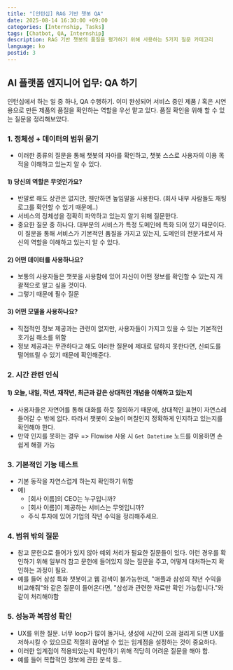 ```yaml
---
title: "[인턴십] RAG 기반 챗봇 QA"
date: 2025-08-14 16:30:00 +09:00
categories: [Internship, Tasks]
tags: [Chatbot, QA, Internship]
description: RAG 기반 챗봇의 품질을 평가하기 위해 사용하는 5가지 질문 카테고리
language: ko
postid: 3
---
```


## AI 플랫폼 엔지니어 업무: QA 하기
인턴십에서 하는 일 중 하나, QA 수행하기. 이미 완성되어 서비스 중인 제품 / 혹은 시연 용으로 만든 제품의 품질을 확인하는 역할을 우선 맡고 있다.
품질 확인을 위해 할 수 있는 질문을 정리해보았다.

### 1. 정체성 + 데이터의 범위 묻기
- 이러한 종류의 질문을 통해 챗봇의 자아를 확인하고, 챗봇 스스로 사용자의 이용 목적을 이해하고 있는지 알 수 있다.

#### 1) 당신의 역할은 무엇인가요?
- 반말로 해도 상관은 없지만, 웬만하면 높임말을 사용한다. (회사 내부 사람들도 채팅 로그를 확인할 수 있기 때문에..)
- 서비스의 정체성을 정확히 파악하고 있는지 알기 위해 질문한다.
- 중요한 질문 중 하나다. 대부분의 서비스가 특정 도메인에 특화 되어 있기 때문이다. 이 질문을 통해 서비스가 기본적인 품질을 가지고 있는지, 도메인의 전문가로서 자신의 역할을 이해하고 있는지 알 수 있다.

#### 2) 어떤 데이터를 사용하나요?
- 보통의 사용자들은 챗봇을 사용함에 있어 자신이 어떤 정보를 확인할 수 있는지 개괄적으로 알고 싶을 것이다.
- 그렇기 때문에 필수 질문

#### 3) 어떤 모델을 사용하나요?
- 직접적인 정보 제공과는 관련이 없지만, 사용자들이 가지고 있을 수 있는 기본적인 호기심 해소를 위함
- 정보 제공과는 무관하다고 해도 이러한 질문에 제대로 답하지 못한다면, 신뢰도를 떨어뜨릴 수 있기 때문에 확인해준다.

### 2. 시간 관련 인식
#### 1) 오늘, 내일, 작년, 재작년, 최근과 같은 상대적인 개념을 이해하고 있는지
- 사용자들은 자연어를 통해 대화를 하듯 질의하기 때문에, 상대적인 표현이 자연스레 들어갈 수 밖에 없다. 따라서 챗봇이 오늘이 며칠인지 정확하게 인지하고 있는지를 확인해야 한다.
- 만약 인지를 못하는 경우 => Flowise 사용 시 `Get Datetime` 노드를 이용하면 손쉽게 해결 가능

### 3. 기본적인 기능 테스트
- 기본 동작을 자연스럽게 하는지 확인하기 위함
- 예)
    - [회사 이름]의 CEO는 누구입니까?
    - [회사 이름]이 제공하는 서비스는 무엇입니까?
    - 주식 투자에 있어 기업의 작년 수익을 정리해주세요.

### 4. 범위 밖의 질문
- 참고 문헌으로 들어가 있지 않아 예외 처리가 필요한 질문들이 있다. 이런 경우를 확인하기 위해 일부러 참고 문헌에 들어있지 않는 질문을 주고, 어떻게 대처하는지 확인하는 과정이 필요.
- 예를 들어 삼성 특화 챗봇이고 웹 검색이 불가능한데, "애플과 삼성의 작년 수익을 비교해줘"와 같은 질문이 들어온다면, "삼성과 관련한 자료만 확인 가능합니다."와 같이 처리해야함

### 5. 성능과 복잡성 확인
- UX를 위한 질문. 너무 loop가 많이 돌거나, 생성에 시간이 오래 걸리게 되면 UX를 저하시킬 수 있으므로 적절히 끊어낼 수 있는 임계점을 설정하는 것이 중요하다.
- 이러한 임계점이 적용되었는지 확인하기 위해 적당히 어려운 질문을 해야 함.
- 예를 들어 복합적인 정보에 관한 분석 등..